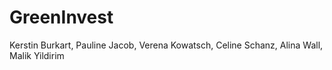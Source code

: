 # GreenInvest

Kerstin Burkart, Pauline Jacob, Verena Kowatsch, Celine Schanz, Alina Wall, Malik Yildirim 
